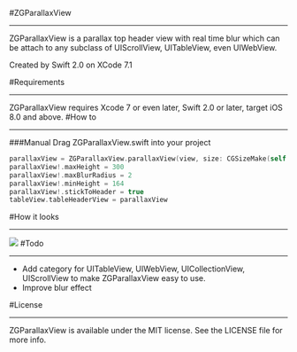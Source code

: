 #ZGParallaxView
******

ZGParallaxView is a parallax top header view with real time blur which can be attach to any subclass of UIScrollView, UITableView, even UIWebView.

Created by Swift 2.0 on XCode 7.1

#Requirements
******
ZGParallaxView requires Xcode 7 or even later, Swift 2.0 or later, target iOS 8.0 and above.
#How to
******
###Manual
Drag ZGParallaxView.swift into your project

```swift
parallaxView = ZGParallaxView.parallaxView(view, size: CGSizeMake(self.tableView.frame.size.width, 164))
parallaxView!.maxHeight = 300
parallaxView!.maxBlurRadius = 2
parallaxView!.minHeight = 164
parallaxView!.stickToHeader = true
tableView.tableHeaderView = parallaxView
```
#How it looks
******
![](./screencast.gif)
#Todo
******
* Add category for UITableView, UIWebView, UICollectionView, UIScrollView to make ZGParallaxView easy to use.
* Improve blur effect


#License
******
ZGParallaxView is available under the MIT license. See the LICENSE file for more info.


